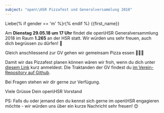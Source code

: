 ```yaml
---
subject: "open\\HSR Pizzafest und Generalversammlung 2018"
---
```


Liebe{% if gender == 'm' %}r{% endif %} {{first_name}}

Am **Dienstag 29.05.18 um 17 Uhr** findet die open\HSR Generalversammlung 2018 im Raum **1.265** an der HSR statt. Wir würden uns sehr freuen, auch dich begrüssen zu dürfen! 🎉

Gleich anschliessend zur GV gehen wir gemeinsam Pizza essen 🍕🍻😉

Damit wir das Pizzafest planen können wären wir froh, wenn du dich unter [diesem Link](https://doodle.com/poll/4qh5puhddh5igv8d) kurz anmeldest. Die Traktanden der GV findest du [im Verein-Repository auf Github](https://github.com/openhsr/verein/blob/master/protokolle/2018/05_generalversammlung/protokoll.md).

Bei Fragen stehen wir dir gerne zur Verfügung.

Viele Grüsse
Dein open\HSR Vorstand

PS: Falls du oder jemand den du kennst sich gerne im open\HSR engagieren möchte - wir würden uns über ein kurze Nachricht sehr freuen! 😊
